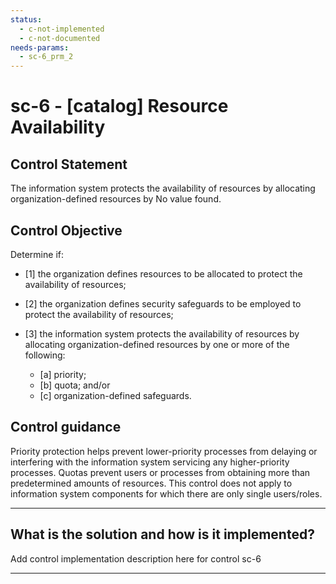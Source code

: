 ```yaml
---
status:
  - c-not-implemented
  - c-not-documented
needs-params:
  - sc-6_prm_2
---
```


# sc-6 - \[catalog\] Resource Availability

## Control Statement

The information system protects the availability of resources by allocating organization-defined resources by No value found.

## Control Objective

Determine if:

- \[1\] the organization defines resources to be allocated to protect the availability of resources;

- \[2\] the organization defines security safeguards to be employed to protect the availability of resources;

- \[3\] the information system protects the availability of resources by allocating organization-defined resources by one or more of the following:

  - \[a\] priority;
  - \[b\] quota; and/or
  - \[c\] organization-defined safeguards.

## Control guidance

Priority protection helps prevent lower-priority processes from delaying or interfering with the information system servicing any higher-priority processes. Quotas prevent users or processes from obtaining more than predetermined amounts of resources. This control does not apply to information system components for which there are only single users/roles.

______________________________________________________________________

## What is the solution and how is it implemented?

Add control implementation description here for control sc-6

______________________________________________________________________

